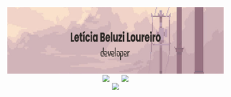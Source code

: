 <div align="center">
  <img height="155" src="banner.jpg"/>
</div>

<div align="center">
  <img height="205" style="margin-right: 1.5rem" src="https://github-readme-stats.vercel.app/api?username=leticiabeluzi&theme=dark&show_icons=true" />
  <img height="205" src="https://github-readme-stats.vercel.app/api/top-langs/?username=leticiabeluzi&theme=dark" />
</div>

<div align="center">
  <img  src="https://github-readme-streak-stats.herokuapp.com/?user=leticiabeluzi&show_icons=true&locale=en&layout=compact&theme=dark&line_height=0" />
</div>
